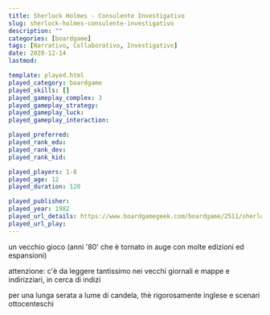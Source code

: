 ```yaml
---
title: Sherlock Holmes - Consulente Investigativo
slug: sherlock-holmes-consulente-investigativo
description: ""
categories: [boardgame]
tags: [Narrativo, Collaborativo, Investigativo]
date: 2020-12-14
lastmod: 

template: played.html
played_category: boardgame
played_skills: []
played_gameplay_complex: 3
played_gameplay_strategy: 
played_gameplay_luck: 
played_gameplay_interaction: 

played_preferred: 
played_rank_edu: 
played_rank_dev: 
played_rank_kid: 

played_players: 1-8
played_age: 12
played_duration: 120

played_publisher: 
played_year: 1982
played_url_details: https://www.boardgamegeek.com/boardgame/2511/sherlock-holmes-consulting-detective-thames-murder
played_url_play: 
---
```


un vecchio gioco (anni '80' che è tornato in auge con molte edizioni ed espansioni)

attenzione: c'è da leggere tantissimo nei vecchi giornali e mappe e indirizziari, in cerca di indizi

per una lunga serata a lume di candela, thè rigorosamente inglese e scenari ottocenteschi


